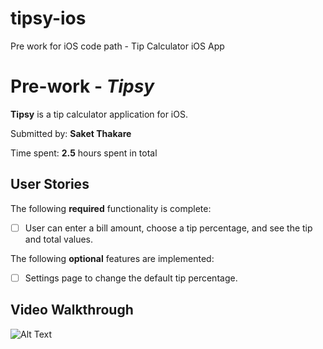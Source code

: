 # tipsy-ios
Pre work for iOS code path - Tip Calculator iOS App

# Pre-work - *Tipsy*

**Tipsy** is a tip calculator application for iOS.

Submitted by: **Saket Thakare**

Time spent: **2.5** hours spent in total

## User Stories

The following **required** functionality is complete:

* [ ] User can enter a bill amount, choose a tip percentage, and see the tip and total values.

The following **optional** features are implemented:
* [ ] Settings page to change the default tip percentage.

## Video Walkthrough 

![Alt Text](https://media.giphy.com/media/1dJTIGjDt5VvhJRg9s/giphy.gif)
